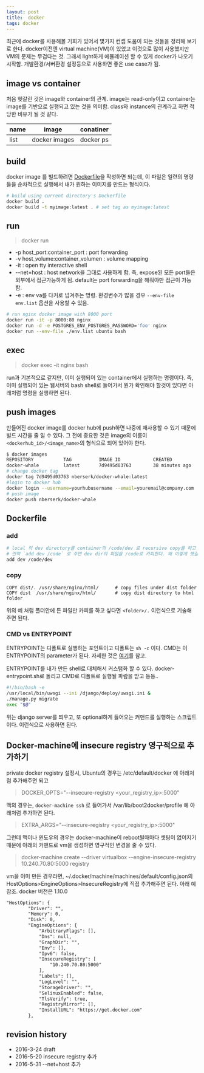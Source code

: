 ```yaml
---
layout: post
title:  docker
tags: docker
---
```


최근에 docker를 사용해볼 기회가 있어서 몇가지 컨셉 도움이 되는 것들을 정리해 보기로 한다. docker이전엔 virtual machine(VM)이 있었고 이것으로 많이 사용했지만 VM의 문제는 무겁다는 것. 그래서 light하게 에뮬레이션 할 수 있게 docker가 나오기 시작함. 개발환경/서버환경 설정등으로 사용하면 좋은 use case가 됨.

## image vs container

처음 헷갈린 것은 image와 container의 관계. image는 read-only이고 container는 image를 기반으로 실행되고 있는 것을 의미함. class와 instance의 관계라고 하면 적당한 비유가 될 것 같다.

|  name  | image 		 | conatiner |
|--------|---------------|-----------|
| list   | docker images | docker ps |


## build
docker image 를 빌드하려면 [Dockerfile](https://docs.docker.com/engine/reference/builder/)을 작성하면 되는데, 이 파일은 일련의 명령들을 순차적으로 실행해서 내가 원하는 이미지를 만드는 형식이다.

```bash
# build using current directory's Dockerfile
docker build .
docker build -t myimage:latest . # set tag as myimage:latest
```

## run

> docker run <options> <image> <command>

- -p host_port:container_port : port forwarding
- -v host_volume:container_volumen : volume mapping
- -it : open tty interactive shell
- --net=host : host network을 그대로 사용하게 함. 즉, expose된 모든 port들은 외부에서 접근가능하게 됨. default는 port forwarding을 해줘야만 접근이 가능함.
- -e : env va를 다커로 넘겨주는 명령. 환경변수가 많을 경우 `--env-file env.list` 옵션을 사용할 수 있음.

```bash
# run nginx docker image with 8000 port
docker run -it -p 8000:80 nginx
docker run -d -e POSTGRES_ENV_POSTGRES_PASSWORD='foo' nginx
docker run --env-file ./env.list ubuntu bash
```

## exec

>  docker exec -it nginx bash

run과 기본적으로 같지만, 이미 실행되어 있는 container에서 실행하는 명령이다. 즉, 이미 실행되어 있는 웹서버의 bash shell로 들어가서 뭔가 확인해야 할것이 있다면 아래처럼 명령을 실행하면 된다.


## push images

만들어진 docker image를 docker hub에 push하면 나중에 재사용할 수 있기 때문에 빌드 시간을 줄 일 수 있다. 그 전에 중요한 것은 image의 이름이 `<dockerhub_id>/<image_name>`의 형식으로 되어 있어야 한다.

```bash
$ docker images
REPOSITORY           TAG          IMAGE ID            CREATED             VIRTUAL SIZE
docker-whale         latest       7d9495d03763        38 minutes ago      273.7 MB
# change docker tag
docker tag 7d9495d03763 nberserk/docker-whale:latest
#login to docker hub
docker login --username=yourhubusername --email=youremail@company.com
# push image
docker push nberserk/docker-whale
```

## Dockerfile

### add

```bash
# local 의 dev directory를 container의 /code/dev 로 recursive copy를 하고 싶다면 아래처럼.
# 만약 `add dev /code` 로 주면 dev dir의 파일을 /code로 카피한다. 왜 이렇게 헷갈리게 동작을 정의 했을까..
add dev /code/dev
```

### copy 

```
COPY dist/. /usr/share/nginx/html/      # copy files under dist folder
COPY dist  /usr/share/nginx/html/       # copy dist directory to html folder
```

위의 예 처럼 폴더안에 든 파일만 카피를 하고 싶다면 `<folder>/.` 이런식으로 기술해 주면 된다. 

### CMD vs ENTRYPOINT

ENTRYPOINT는 디폴트로 실행하는 포인트이고 디폴트는 `sh -c` 이다. CMD는 이 ENTRYPOINT의 parameter가 된다. 자세한 것은 [여기](https://docs.docker.com/engine/reference/builder/#understand-how-cmd-and-entrypoint-interact)를 참고.

ENTRYPOINT를 내가 만든 shell로 대체해서 커스텀화 할 수 있다. docker-entrypoint.sh로 돌리고 CMD로 디폴트로 실행될 파람을 받고 등등..

```bash
#!/bin/bash -e
/usr/local/bin/uwsgi --ini /django/deploy/uwsgi.ini &
./manage.py migrate
exec "$@"
```

위는 django server를 띄우고, 또 optional하게 들어오는 커맨드를 실행하는 스크립트이다. 이런식으로 사용하면 된다.

## Docker-machine에 insecure registry 영구적으로 추가하기
private docker registry 설정시, Ubuntu의 경우는 /etc/default/docker 에 아래처럼 추가해주면 되고

> DOCKER_OPTS="--insecure-registry <your_registry_ip>:5000"

맥의 경우는,  `docker-machine ssh` 로 들어가서 /var/lib/boot2docker/profile 에 아래처럼 추가하면 된다.

> EXTRA_ARGS="--insecure-registry <your_registry_ip>:5000"

그런데 맥이나 윈도우의 경우는 docker-machine이 reboot될때마다 셋팅이 없어지기 때문에 아래의 커맨드로 vm을 생성하면 영구적인 변경을 줄 수 있다.

> docker-machine create --driver virtualbox --engine-insecure-registry 10.240.70.80:5000 registry


vm을 이미 만든 경우라면, ~/.docker/machine/machines/default/config.json의 HostOptions>EngineOptions>InsecureRegistry에 직접 추가해주면 된다. 아래 예 참조. docker 버전은 1.10.0

```xml
"HostOptions": {
        "Driver": "",
        "Memory": 0,
        "Disk": 0,
        "EngineOptions": {
            "ArbitraryFlags": [],
            "Dns": null,
            "GraphDir": "",
            "Env": [],
            "Ipv6": false,
            "InsecureRegistry": [
                "10.240.70.80:5000"
            ],
            "Labels": [],
            "LogLevel": "",
            "StorageDriver": "",
            "SelinuxEnabled": false,
            "TlsVerify": true,
            "RegistryMirror": [],
            "InstallURL": "https://get.docker.com"
        },

```


## revision history
* 2016-3-24 draft
* 2016-5-20 insecure registry 추가
* 2016-5-31 --net=host 추가



